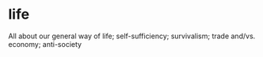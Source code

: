 # life
All about our general way of life; self-sufficiency; survivalism; trade and/vs. economy; anti-society
